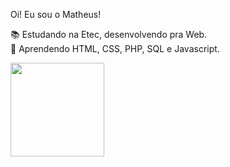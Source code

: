 Oi! Eu sou o Matheus!


📚 Estudando na Etec, desenvolvendo pra Web. <br>
🌱 Aprendendo HTML, CSS, PHP, SQL e Javascript.

<div>
  <img height="150em" src="https://github-readme-stats.vercel.app/api?username=mathensousaa&count_private=true&show_icons=true&theme=tokyonight&bg_color=">
</div>
